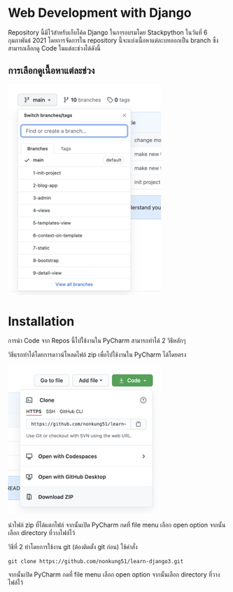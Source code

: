 # Web Development with Django
Repository นี้มีไว้สำหรับเก็บโค้ด Django ในการอบรมโดย Stackpython ในวันที่ 6 กุมภาพันธ์ 2021 โดยการจัดการใน repository นี้จะแบ่งเนื้อหาแต่ละบทออกเป็น branch ซึ่งสามารถเลือกดู Code ในแต่ละช่วงได้ดังนี้

## การเลือกดูเนื้อหาแต่ละช่วง

<img src="https://github.com/nonkung51/learn-django3/blob/main/pics/branch.png?raw=true" width="350">

# Installation

การนำ Code จาก Repos นี้ไปใช้งานใน PyCharm สามารถทำได้ 2 วิธีหลักๆ

วิธีแรกทำได้โดยการดาวน์โหลดไฟล์ zip เพื่อไปใช้งานใน PyCharm ได้โดยตรง

<img src="https://github.com/nonkung51/learn-django3/blob/main/pics/download.png?raw=true" width="350">

นำไฟล์ zip ที่ได้แตกไฟล์ จากนั้นเปิด PyCharm กดที่ file menu เลือก open option จากนั้นเลือก directory ที่วางไฟล์ไว้

วิธีที่ 2 ทำโดยการใช้งาน git (ต้องติดตั้ง git ก่อน)
ใช้คำสั่ง

```git clone https://github.com/nonkung51/learn-django3.git```

จากนั้นเปิด PyCharm กดที่ file menu เลือก open option จากนั้นเลือก directory ที่วางไฟล์ไว้
